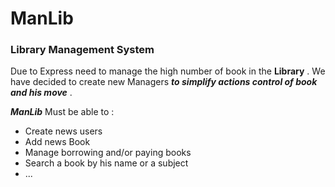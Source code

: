# ManLib

### Library Management System

Due to Express need to manage the high number of book in the **Library** . We have decided to create new Managers ***to
simplify actions control of book and his move***  .

***ManLib*** Must be able to :

- Create news users
- Add news Book
- Manage borrowing and/or paying books
- Search a book by his name or a subject
- ...
